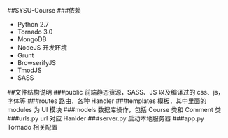 ##SYSU-Course
###依赖

* Python 2.7
* Tornado 3.0
* MongoDB
* NodeJS 开发环境
* Grunt
* BrowserifyJS
* TmodJS
* SASS

##文件结构说明
###public
前端静态资源，SASS、JS 以及编译过的 css、js，字体等
###routes
路由，各种 Handler
###templates
模板，其中里面的 modules 为 UI 模块
###models
数据库操作，包括 Course 类和 Comment 类
###urls.py
url 对应 Hanlder
###server.py
启动本地服务器
###app.py
Tornado 相关配置
